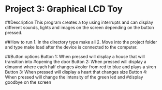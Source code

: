# Project 3: Graphical LCD Toy

##Description
	This program creates a toy using interrupts and can display different
	sounds, lights and images on the screen depending on the button pressed.

##How to run
      1. In the directory type make all
      2. Move into the project folder and type make load after the device is
      connected to the computer.


##Button options
	 Button 1: When pressed will display a house that will transition into
#opening the door
	 Button 2: When pressed will display a dimaond where each half changes
#color from red to blue and plays a siren
       Button 3: When pressed will display a heart that changes size
       Button 4: When pressed will change the intensity of the green led and
#display goodbye on the screen


